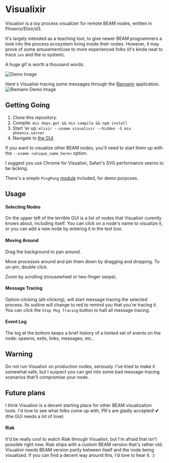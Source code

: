 # Visualixir

Visualixir is a toy process visualizer for remote BEAM nodes, written in Phoenix/Elixir/d3.

It's largely intended as a teaching tool, to give newer BEAM programmers a look into the process ecosystem living inside their nodes. However, it may prove of some amusement/use to more experienced folks (it's kinda neat to trace `iex` and the io system).

A huge gif is worth a thousand words:

![Demo Image](https://raw.githubusercontent.com/koudelka/visualixir/master/doc/demo.gif)

Here's Visualixir tracing some messages through the [Riemann](https://github.com/koudelka/elixir-riemann) application.
![Riemann Demo Image](https://raw.githubusercontent.com/koudelka/visualixir/master/doc/riemann.gif)


## Getting Going

1. Clone this repository.
2. Compile: `mix deps.get && mix compile && npm install`
3. Start 'er up: `elixir --sname visualixir --hidden -S mix phoenix.server`
4. Navigate to [the GUI](http://localhost:4000)

If you want to visualize other BEAM nodes, you'll need to start them up with the `--sname <unique_name_here>` option.

I suggest you use Chrome for Visualixir, Safari's SVG performance seems to be lacking.

There's a simple `PingPong` [module](https://github.com/koudelka/visualixir/blob/master/doc/ping_pong.ex) included, for demo purposes.

## Usage

#### Selecting Nodes
On the upper left of the terrible GUI is a list of nodes that Visualixir curently knows about, including itself. You can click on a node's name to visualize it, or you can add a new node by entering it in the text box.

#### Moving Around
Drag the background to pan around.

Move processes around and pin them down by dragging and dropping. To un-pin, double click.

Zoom by scrolling (mousewheel or two-finger swipe).

#### Message Tracing
Option-clicking (alt-clicking), will start message tracing the selected process. Its outline will change to red to remind you that you're tracing it. You can click the `Stop Msg Tracing` button to halt all message tracing.

#### Event Log
The log at the bottom keeps a brief history of a limited set of events on the node: spawns, exits, links, messages, etc..

## Warning
Do not run Visualixir on production nodes, seriously. I've tried to make it somewhat safe, but I suspect you can get into some bad message-tracing scenarios that'll compromise your node.

## Future plans
I think Visualixir is a decent starting place for other BEAM visualization tools. I'd love to see what folks come up with, PR's are gladly accepted! 💕 (the GUI needs a lot of love)

#### Riak
It'd be really cool to watch Riak through Visualixir, but I'm afraid that isn't possible right now. Riak ships with a custom BEAM version that's rather old. Visualixir needs BEAM version parity between itself and the node being visualized. If you can find a decent way around this, I'd love to hear it. :)
